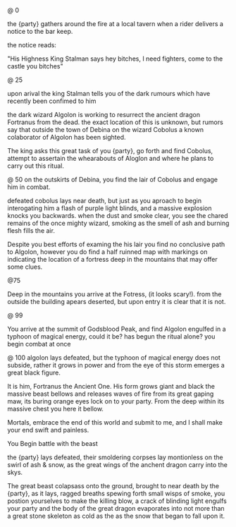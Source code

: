 @ 0

the {party} gathers around the fire at a local tavern when a rider delivers a notice to the bar keep.

the notice reads:


"His Highness King Stalman says hey bitches, I need fighters, come to the castle you bitches"


@ 25

upon arival the king Stalman tells you of the dark rumours which have recently been confimed to him

the dark wizard Algolon is working to resurrect the ancient dragon Fortranus from the dead.
the exact location of this is unknown, but rumors say that outside the town of Debina on the wizard Cobolus a known colaborator of Algolon has been sighted.

The king asks this great task of you {party}, go forth and find Cobolus, attempt to assertain the whearabouts of Aloglon and where he plans to carry out this ritual.

@ 50 on the outskirts of Debina, you find the lair of Cobolus and engage him in combat.

defeated cobolus lays near death, but just as you aproach to begin interogating him a flash of purple light blinds, and a massive explosion knocks you backwards. when the dust and smoke clear, you see the chared remains of the once mighty wizard, smoking as the smell of ash and burning flesh fills the air.

Despite you best efforts of examing the his lair you find no conclusive path to Algolon, however you do find a half ruinned map with markings on indicating the location of a fortress deep in the mountains that may offer some clues.

@75

Deep in the mountains you arrive at the Fotress, (it looks scary!).
from the outside the building apears deserted, but upon entry it is clear that it is not.


@ 99

You arrive at the summit of Godsblood Peak, and find Algolon engulfed in a typhoon of magical energy, could it be? has begun the ritual alone? you begin combat at once

@ 100 algolon lays defeated, but the typhoon of magical energy does not subside, rather it grows in power and from the eye of this storm emerges a great black figure.

It is him, Fortranus the Ancient One. His form grows giant and black the massive beast bellows and releases waves of fire from its great gaping maw, its buring orange eyes lock on to your party. From the deep within its massive chest you here it bellow.

Mortals, embrace the end of this world and submit to me, and I shall make your end swift and painless.

You Begin battle with the beast

the {party} lays defeated, their smoldering corpses lay montionless on the swirl of ash & snow, as the great wings of the anchent dragon carry into the skys.


The great beast colapsass onto the ground, brought to near death by the {party}, as it lays, ragged breaths spewing forth small wisps of smoke, you postion yourselves to make the killing blow, a crack of blinding light engulfs your party and the body of the great dragon evaporates into not more than a great stone skeleton as cold as the as the snow that began to fall upon it.
